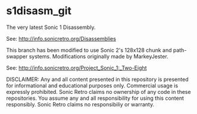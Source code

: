 s1disasm_git
============

The very latest Sonic 1 Disassembly.

See: http://info.sonicretro.org/Disassemblies

This branch has been modified to use Sonic 2's 128x128 chunk and path-swapper systems. Modifications originally made by MarkeyJester.

See: http://info.sonicretro.org/Project_Sonic_1:_Two-Eight

DISCLAIMER:
Any and all content presented in this repository is presented for informational and educational purposes only.
Commercial usage is expressly prohibited. Sonic Retro claims no ownership of any code in these repositories.
You assume any and all responsibility for using this content responsibly. Sonic Retro claims no responsibiliy or warranty.
